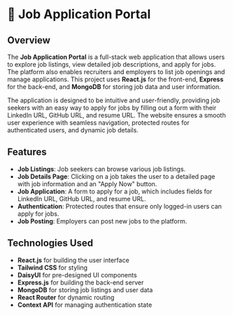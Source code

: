 # 🌟 Job Application Portal

## Overview

The **Job Application Portal** is a full-stack web application that allows users to explore job listings, view detailed job descriptions, and apply for jobs. The platform also enables recruiters and employers to list job openings and manage applications. This project uses **React.js** for the front-end, **Express** for the back-end, and **MongoDB** for storing job data and user information.

The application is designed to be intuitive and user-friendly, providing job seekers with an easy way to apply for jobs by filling out a form with their LinkedIn URL, GitHub URL, and resume URL. The website ensures a smooth user experience with seamless navigation, protected routes for authenticated users, and dynamic job details.

## Features

- **Job Listings**: Job seekers can browse various job listings.
- **Job Details Page**: Clicking on a job takes the user to a detailed page with job information and an "Apply Now" button.
- **Job Application**: A form to apply for a job, which includes fields for LinkedIn URL, GitHub URL, and resume URL.
- **Authentication**: Protected routes that ensure only logged-in users can apply for jobs.
- **Job Posting**: Employers can post new jobs to the platform.
  
## Technologies Used

- **React.js** for building the user interface
- **Tailwind CSS** for styling
- **DaisyUI** for pre-designed UI components
- **Express.js** for building the back-end server
- **MongoDB** for storing job listings and user data
- **React Router** for dynamic routing
- **Context API** for managing authentication state